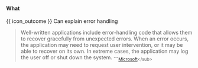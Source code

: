 <div id="title">

#### What

</div>

<span id="prereqs"></span>

<span id="outcomes">{{ icon_outcome }} Can explain error handling</span>

<div id="body">

> Well-written applications include error-handling code that allows them to recover gracefully from unexpected errors. When an error occurs, the application may need to request user intervention, or it may be able to recover on its own. In extreme cases, the application may log the user off or shut down the system. --<sub>[Microsoft](https://msdn.microsoft.com/en-us/library/windows/desktop/ms679320(v=vs.85).aspx)</sub>

</div>

<div id="extras">
</div>